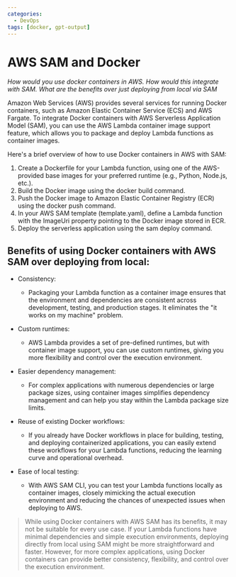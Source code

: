 ```yaml
---
categories:
  - DevOps
tags: [docker, gpt-output]
---
```


# AWS SAM and Docker

_How would you use docker containers in AWS. How would this integrate with SAM.
What are the benefits over just deploying from local via SAM_

Amazon Web Services (AWS) provides several services for running Docker
containers, such as Amazon Elastic Container Service (ECS) and AWS Fargate. To
integrate Docker containers with AWS Serverless Application Model (SAM), you can
use the AWS Lambda container image support feature, which allows you to package
and deploy Lambda functions as container images.

Here's a brief overview of how to use Docker containers in AWS with SAM:

1. Create a Dockerfile for your Lambda function, using one of the AWS-provided
   base images for your preferred runtime (e.g., Python, Node.js, etc.).
2. Build the Docker image using the docker build command.
3. Push the Docker image to Amazon Elastic Container Registry (ECR) using the
   docker push command.
4. In your AWS SAM template (template.yaml), define a Lambda function with the
   ImageUri property pointing to the Docker image stored in ECR.
5. Deploy the serverless application using the sam deploy command.

## Benefits of using Docker containers with AWS SAM over deploying from local:

- Consistency:

  - Packaging your Lambda function as a container image ensures that the
    environment and dependencies are consistent across development, testing, and
    production stages. It eliminates the "it works on my machine" problem.

- Custom runtimes:

  - AWS Lambda provides a set of pre-defined runtimes, but with container image
    support, you can use custom runtimes, giving you more flexibility and
    control over the execution environment.

- Easier dependency management:

  - For complex applications with numerous dependencies or large package sizes,
    using container images simplifies dependency management and can help you
    stay within the Lambda package size limits.

- Reuse of existing Docker workflows:

  - If you already have Docker workflows in place for building, testing, and
    deploying containerized applications, you can easily extend these workflows
    for your Lambda functions, reducing the learning curve and operational
    overhead.

- Ease of local testing:
  - With AWS SAM CLI, you can test your Lambda functions locally as container
    images, closely mimicking the actual execution environment and reducing the
    chances of unexpected issues when deploying to AWS.

> While using Docker containers with AWS SAM has its benefits, it may not be
> suitable for every use case. If your Lambda functions have minimal
> dependencies and simple execution environments, deploying directly from local
> using SAM might be more straightforward and faster. However, for more complex
> applications, using Docker containers can provide better consistency,
> flexibility, and control over the execution environment.
